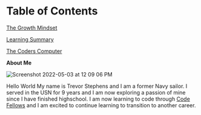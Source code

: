 # Table of Contents
[The Growth Mindset](./growth_mindset.md)

[Learning Summary](./learning_summary.md)

[The Coders Computer](./The_Coders_Computer.md)


**About Me**

![Screenshot 2022-05-03 at 12 09 06 PM](https://user-images.githubusercontent.com/104862689/169730980-c611d693-884c-4db4-b76c-1b7ebddba3cc.png)

Hello World My name is Trevor Stephens and I am a former Navy sailor.  I served in the USN for 9 years and I am now exploring a passion of mine since I have finished highschool.  I am now learning to code through [Code Fellows](https://www.codefellows.com) and I am excited to continue learning to transition to another career.
